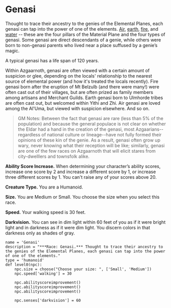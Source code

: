 # Genasi
Thought to trace their ancestry to the genies of the Elemental Planes, each genasi can tap into the power of one of the elements. [Air](Genasi/Air.md), [earth](Genasi/Earth.md), [fire](Genasi/Fire.md), and [water](Genasi/Water.md) -- these are the four pillars of the Material Plane and the four types of genasi. Some genasi are direct descendants of a genie, while others were born to non-genasi parents who lived near a place suffused by a genie’s magic.

A typical genasi has a life span of 120 years.

Within Azgaarnoth, genasi are often viewed with a certain amount of suspicion or glee, depending on the locals' relationship to the nearest source of elemental power (and how it's treated the locals recently). Fire genasi born after the eruption of Mt Belzulb (and there were many!) were often cast out of their villages, but are often prized as family members among artisans and Merchant Guilds. Earth genasi born to Ulmhorde tribes are often cast out, but welcomed within Yithi and Zhi. Air genasi are loved among the Al'Uma, but viewed with suspicion elsewhere. And so on.

> GM Notes: Between the fact that genasi are rare (less than 5% of the population) and because the general populace is not clear on whether the Eldar had a hand in the creation of the genasi, most Azgaarians--regardless of national culture or lineage--have not fully formed their opinions of these kin of the genie. As a result, genasi often grow up wary, never knowing what their reception will be like; similarly, genasi are one of the few races on Azgaarnoth that will elicit stares from city-dwelllers and townsfolk alike.

**Ability Score Increase.** When determining your character’s ability scores, increase one score by 2 and increase a different score by 1, or increase three different scores by 1. You can't raise any of your scores above 20.

**Creature Type.** You are a Humanoid.

**Size.** You are Medium or Small. You choose the size when you select this race.

**Speed.** Your walking speed is 30 feet.

**Darkvision.** You can see in dim light within 60 feet of you as if it were bright light and in darkness as if it were dim light. You discern colors in that darkness only as shades of gray.

```
name = 'Genasi'
description = "***Race: Genasi.*** Thought to trace their ancestry to the genies of the Elemental Planes, each genasi can tap into the power of one of the elements."
type = 'humanoid'
def level0(npc):
    npc.size = choose("Choose your size: ", ['Small', 'Medium'])
    npc.speed['walking'] = 30

    npc.abilityscoreimprovement()
    npc.abilityscoreimprovement()
    npc.abilityscoreimprovement()

    npc.senses['darkvision'] = 60
```
